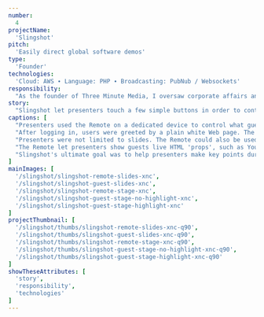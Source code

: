 ```yaml
---
number: 
  4
projectName: 
  'Slingshot'
pitch: 
  'Easily direct global software demos'
type:
  'Founder'
technologies: 
  'Cloud: AWS ∙ Language: PHP ∙ Broadcasting: PubNub / Websockets'
responsibility:
  "As the founder of Three Minute Media, I oversaw corporate affairs and platform development, including budgets, our product lead, and investor outreach."
story:
  "Slingshot let presenters touch a few simple buttons in order to control the HTML elements that guests saw on screen in real time, no matter where they were."
captions: [
  "Presenters used the Remote on a dedicated device to control what guests saw on a separate screen during software demos. In this view, the Remote is being used to control a slide deck.",
  "After logging in, users were greeted by a plain white Web page. The presenter then used the Remote to add HTML elements to screen in real time. In this case, a slide image was added.",
  "Presenters were not limited to slides. The Remote could also be used to control a variety of live 'props', such as YouTube videos, spotlights, and any other element that punctuated a point.",
  "The Remote let presenters show guests live HTML 'props', such as YouTube videos, playing cards, and more. In this view, a YouTube video and embed code are shown. Each is a separate element.",
  "Slingshot's ultimate goal was to help presenters make key points during software demos. In this view, an embed code is being spotlighted in yellow to make a  point about video delivery."
]
mainImages: [
  '/slingshot/slingshot-remote-slides-xnc',
  '/slingshot/slingshot-guest-slides-xnc',
  '/slingshot/slingshot-remote-stage-xnc',
  '/slingshot/slingshot-guest-stage-no-highlight-xnc',
  '/slingshot/slingshot-guest-stage-highlight-xnc'
]
projectThumbnail: [
  '/slingshot/thumbs/slingshot-remote-slides-xnc-q90',
  '/slingshot/thumbs/slingshot-guest-slides-xnc-q90',
  '/slingshot/thumbs/slingshot-remote-stage-xnc-q90',
  '/slingshot/thumbs/slingshot-guest-stage-no-highlight-xnc-q90',
  '/slingshot/thumbs/slingshot-guest-stage-highlight-xnc-q90'
]
showTheseAttributes: [
  'story',
  'responsibility',
  'technologies'
]
---
```

